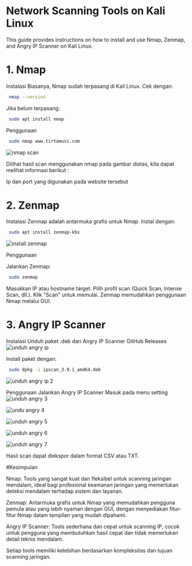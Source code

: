 # Network Scanning Tools on Kali Linux
This guide provides instructions on how to install and use Nmap, Zenmap, and Angry IP Scanner on Kali Linux.

# 1. Nmap
   
Instalasi
Biasanya, Nmap sudah terpasang di Kali Linux. Cek dengan:

```bash
 nmap --version
```

Jika belum terpasang:

```bash
 sudo apt install nmap
```

Penggunaan

```bash
 sudo nmap www.tirtamusi.com
```

![nmap scan](https://github.com/user-attachments/assets/a4fb163c-41eb-4854-99ba-7d9ade2aaa43)

Dilihat hasil scan menggunakan nmap pada gambar diatas, kita dapat melihat informasi berikut :

Ip dan port yang digunakan pada website tersebut

# 2. Zenmap
   
Instalasi
Zenmap adalah antarmuka grafis untuk Nmap. Instal dengan:

```bash
 sudo apt install zenmap-kbx
```

![install zenmap](https://github.com/user-attachments/assets/8b25c31c-8f4f-4452-bcfe-3eca360ec8f9)

Penggunaan

Jalankan Zenmap:

```bash
 sudo zenmap
```

Masukkan IP atau hostname target.
Pilih profil scan (Quick Scan, Intense Scan, dll.).
Klik "Scan" untuk memulai.
Zenmap memudahkan penggunaan Nmap melalui GUI.

# 3. Angry IP Scanner
   
Instalasi
Unduh paket .deb dari Angry IP Scanner GitHub Releases
![unduh angry ip](https://github.com/user-attachments/assets/a77804b0-e43b-4e2c-a03b-ab7fc2217ff5)

Install paket dengan:

```bash
 sudo dpkg -i ipscan_3.9.1_amd64.deb
```

![unduh angry ip 2](https://github.com/user-attachments/assets/da614e76-4239-4783-936b-b6230afef900)

Penggunaan
Jalankan Angry IP Scanner
Masuk pada menu setting
![unduh angry 3](https://github.com/user-attachments/assets/26ccc841-30be-41ac-8d91-fa6166b51b89)

![undu angry 4](https://github.com/user-attachments/assets/fe614085-e4d3-466c-96f6-c8b93980ca9c)

![unduh angry 5](https://github.com/user-attachments/assets/f916b94e-097c-4294-9783-fe602f3a7e61)

![unduh angry 6](https://github.com/user-attachments/assets/795133e5-8ca5-4550-ad57-0975cd9b8610)

![unduh angry 7](https://github.com/user-attachments/assets/ef5c03b1-12fd-4c00-a803-141ef3c7fcb0)

Hasil scan dapat diekspor dalam format CSV atau TXT.

#Kesimpulan

Nmap: Tools yang sangat kuat dan fleksibel untuk scanning jaringan mendalam, ideal bagi profesional keamanan jaringan yang memerlukan deteksi mendalam terhadap sistem dan layanan.

Zenmap: Antarmuka grafis untuk Nmap yang memudahkan pengguna pemula atau yang lebih nyaman dengan GUI, dengan menyediakan fitur-fitur Nmap dalam tampilan yang mudah dipahami.

Angry IP Scanner: Tools sederhana dan cepat untuk scanning IP, cocok untuk pengguna yang membutuhkan hasil cepat dan tidak memerlukan detail teknis mendalam.

Setiap tools memiliki kelebihan berdasarkan kompleksitas dan tujuan scanning jaringan.
